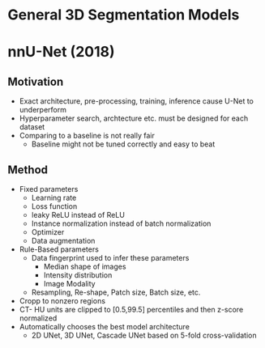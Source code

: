 # General 3D Segmentation Models

# nnU-Net (2018)


## Motivation
-	Exact architecture, pre-processing, training, inference cause U-Net to underperform
-	Hyperparameter search, archtecture etc. must be designed for each dataset
-	Comparing to a baseline is not really fair
	-	Baseline might not be tuned correctly and easy to beat 


## Method
-	Fixed parameters
	-	Learning rate
	-	Loss function
	-	leaky ReLU instead of ReLU
	-	Instance normalization instead of batch normalization
	-	Optimizer
	-	Data augmentation
-	Rule-Based parameters
	-	Data fingerprint used to infer these parameters
		-	Median shape of images
		-	Intensity distribution
		-	Image Modality
	-	Resampling, Re-shape, Patch size, Batch size, etc.
-	Cropp to nonzero regions
-	CT- HU units are clipped to [0.5,99.5] percentiles and then z-score normalized
-	Automatically chooses the best model architecture 
	-	2D UNet, 3D UNet, Cascade UNet based on 5-fold cross-validation
